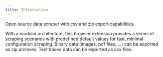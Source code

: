 ```yaml
---
title: Introduction
---
```

<p>
	Open source data scraper with csv and zip export capabilities.
</p>

<p>
	With a modular architecture, this browser extension provides a series of scraping scenarios with predefined default values for fast, minimal configuration scraping. Binary data (images, pdf files, ...) can be exported as zip archives. Text based data can be exported as csv files. 
</p>